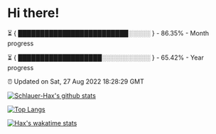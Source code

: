 # Hi there!

⏳ { █████████████████████████░░░░░ } - 86.35% - Month progress

⏳ { ███████████████████░░░░░░░░░░░ } - 65.42% - Year progress

⏰ Updated on Sat, 27 Aug 2022 18:28:29 GMT


[![Schlauer-Hax's github stats](https://github-readme-stats.vercel.app/api?username=Schlauer-Hax&show_icons=true&theme=dark&count_private=true)](https://github.com/Schlauer-Hax)


[![Top Langs](https://github-readme-stats.vercel.app/api/top-langs/?username=Schlauer-Hax&layout=compact&theme=dark)](https://github.com/Schlauer-Hax?tab=repositories)


[![Hax's wakatime stats](https://github-readme-stats.vercel.app/api/wakatime?username=Hax&theme=dark)](https://wakatime.com/@Hax)

